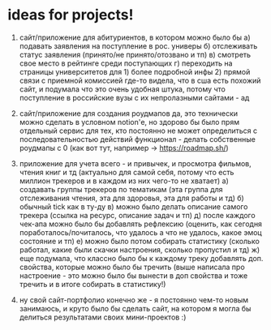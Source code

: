 # ideas for projects!

1) сайт/приложение для абитуриентов, в котором можно было бы
    а) подавать заявления на поступление в рос. универы
    б) отслеживать статус заявления (принято/не принято/отозвано и тп)
    в) смотреть свое место в рейтинге среди поступающих
    г) переходить на страницы университетов для 1) более подробной инфы 2) прямой связи с приемной комиссией
где-то видела, что в сша есть похожий сайт, и подумала что это очень удобная штука, потому что поступление в российские вузы с их непролазными сайтами - ад

2) сайт/приложение для создания роудмапов
да, это технически можно сделать в условном notion'е, но здорово бы было прям отдельный сервис для тех, кто постоянно не может определиться с последовательностью действий
функционал - делать собственные роудмапы с 0 (как вот тут, например -> https://roadmap.sh/)

3) приложение для учета всего - и привычек, и просмотра фильмов, чтения книг и тд (актуально для самой себя, потому что есть миллион трекеров и в каждом из них чего-то не хватает)
    а) создавать группы трекеров по тематикам (эта группа для отслеживания чтения, эта для здоровья, эта для работы и тд)
    б) обычный tick как в ту-ду
    в) можно было делать описание самого трекера (ссылка на ресурс, описание задач и тп)
    д) после каждого чек-апа можно было бы добавлять рефлексию (оценить, как сегодня поработалось/почиталось, что удалось а что не удалось, какое эмоц состояние и тп)
    е) можно было потом собирать статистику (сколько работал, какие были скачки настроения, сколько пропустил и тд)
    ж) еще подумала, что классно было бы к каждому треку добавлять доп. свойства, которые можно было бы тречить (выше написала про настроение - это можно было бы вынести в доп свойства и тоже тречить и в итоге собирать в статистику!)
    
4) ну свой сайт-портфолио конечно же - я постоянно чем-то новым занимаюсь, и круто было бы сделать сайт, на котором я могла бы делиться результатами своих мини-проектов :)
